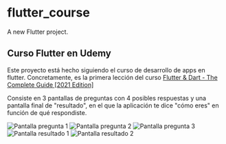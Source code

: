 # flutter_course

A new Flutter project.

## Curso Flutter en Udemy

Este proyecto está hecho siguiendo el curso de desarrollo de apps en flutter. Concretamente, es la primera lección del curso [Flutter & Dart - The Complete Guide [2021 Edition]](https://www.udemy.com/course/learn-flutter-dart-to-build-ios-android-apps/)

Consiste en 3 pantallas de preguntas con 4 posibles respuestas y una pantalla final de "resultado", en el que la aplicación te dice "cómo eres" en función de qué respondiste.

![Pantalla pregunta 1](https://github.com/eloicasamayor/quiz_app_flutter/blob/main/images/sc1.jpg)
![Pantalla pregunta 2](https://github.com/eloicasamayor/quiz_app_flutter/blob/main/images/sc2.jpg)
![Pantalla pregunta 3](https://github.com/eloicasamayor/quiz_app_flutter/blob/main/images/sc3.jpg)
![Pantalla resultado 1](https://github.com/eloicasamayor/quiz_app_flutter/blob/main/images/sc4.jpg)
![Pantalla resultado 2](https://github.com/eloicasamayor/quiz_app_flutter/blob/main/images/sc5.jpg)


